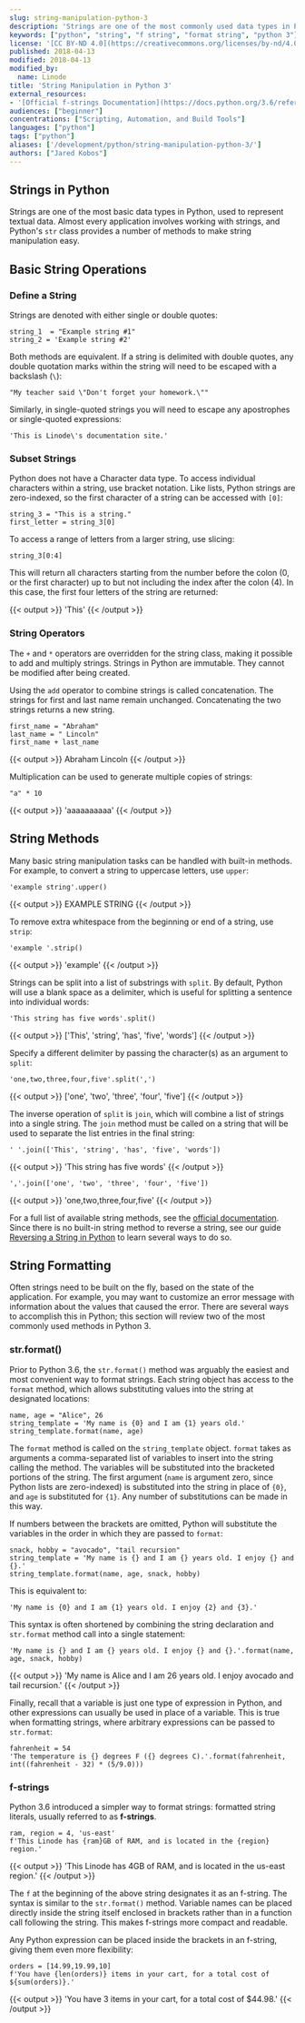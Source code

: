 ```yaml
---
slug: string-manipulation-python-3
description: 'Strings are one of the most commonly used data types in Python. This guide will show how to create, manipulate, and format strings using Python 3.'
keywords: ["python", "string", "f string", "format string", "python 3"]
license: '[CC BY-ND 4.0](https://creativecommons.org/licenses/by-nd/4.0)'
published: 2018-04-13
modified: 2018-04-13
modified_by:
  name: Linode
title: 'String Manipulation in Python 3'
external_resources:
- '[Official f-strings Documentation](https://docs.python.org/3.6/reference/lexical_analysis.html#f-strings)'
audiences: ["beginner"]
concentrations: ["Scripting, Automation, and Build Tools"]
languages: ["python"]
tags: ["python"]
aliases: ['/development/python/string-manipulation-python-3/']
authors: ["Jared Kobos"]
---
```


## Strings in Python

Strings are one of the most basic data types in Python, used to represent textual data. Almost every application involves working with strings, and Python's `str` class provides a number of methods to make string manipulation easy.

## Basic String Operations

### Define a String

Strings are denoted with either single or double quotes:

    string_1  = "Example string #1"
    string_2 = 'Example string #2'

Both methods are equivalent. If a string is delimited with double quotes, any double quotation marks within the string will need to be escaped with a backslash (`\`):

    "My teacher said \"Don't forget your homework.\""

Similarly, in single-quoted strings you will need to escape any apostrophes or single-quoted expressions:

    'This is Linode\'s documentation site.'

### Subset Strings

Python does not have a Character data type. To access individual characters within a string, use bracket notation. Like lists, Python strings are zero-indexed, so the first character of a string can be accessed with `[0]`:

    string_3 = "This is a string."
    first_letter = string_3[0]

To access a range of letters from a larger string, use slicing:

    string_3[0:4]

This will return all characters starting from the number before the colon (0, or the first character) up to but not including the index after the colon (4). In this case, the first four letters of the string are returned:

  {{< output >}}
'This'
{{< /output >}}

### String Operators

The `+` and `*` operators are overridden for the string class, making it possible to add and multiply strings. Strings in Python are immutable. They cannot be modified after being created.

Using the `add` operator to combine strings is called concatenation. The strings for first and last name remain unchanged. Concatenating the two strings returns a new string.

    first_name = "Abraham"
    last_name = " Lincoln"
    first_name + last_name

  {{< output >}}
Abraham Lincoln
{{< /output >}}

Multiplication can be used to generate multiple copies of strings:

    "a" * 10

  {{< output >}}
'aaaaaaaaaa'
{{< /output >}}

## String Methods

Many basic string manipulation tasks can be handled with built-in methods. For example, to convert a string to uppercase letters, use `upper`:

    'example string'.upper()

  {{< output >}}
EXAMPLE STRING
{{< /output >}}

To remove extra whitespace from the beginning or end of a string, use `strip`:

    'example '.strip()

  {{< output >}}
'example'
{{< /output >}}

Strings can be split into a list of substrings with `split`. By default, Python will use a blank space as a delimiter, which is useful for splitting a sentence into individual words:

    'This string has five words'.split()

  {{< output >}}
['This', 'string', 'has', 'five', 'words']
{{< /output >}}

Specify a different delimiter by passing the character(s) as an argument to `split`:

    'one,two,three,four,five'.split(',')

{{< output >}}
['one', 'two', 'three', 'four', 'five']
{{< /output >}}

The inverse operation of `split` is `join`, which will combine a list of strings into a single string. The `join` method must be called on a string that will be used to separate the list entries in the final string:

    ' '.join(['This', 'string', 'has', 'five', 'words'])

{{< output >}}
'This string has five words'
{{< /output >}}

    ','.join(['one', 'two', 'three', 'four', 'five'])

{{< output >}}
'one,two,three,four,five'
{{< /output >}}

For a full list of available string methods, see the [official documentation](https://docs.python.org/3/library/stdtypes.html#string-methods). Since there is no built-in string method to reverse a string, see our guide [Reversing a String in Python](/docs/guides/how-to-reverse-a-string-in-python/) to learn several ways to do so.

## String Formatting

Often strings need to be built on the fly, based on the state of the application. For example, you may want to customize an error message with information about the values that caused the error. There are several ways to accomplish this in Python; this section will review two of the most commonly used methods in Python 3.

### str.format()

Prior to Python 3.6, the `str.format()` method was arguably the easiest and most convenient way to format strings. Each string object has access to the `format` method, which allows substituting values into the string at designated locations:

    name, age = "Alice", 26
    string_template = 'My name is {0} and I am {1} years old.'
    string_template.format(name, age)

The `format` method is called on the `string_template` object. `format` takes as arguments a comma-separated list of variables to insert into the string calling the method. The variables will be substituted into the bracketed portions of the string. The first argument (`name` is argument zero, since Python lists are zero-indexed) is substituted into the string in place of `{0}`, and `age` is substituted for `{1}`. Any number of substitutions can be made in this way.

If numbers between the brackets are omitted, Python will substitute the variables in the order in which they are passed to `format`:

    snack, hobby = "avocado", "tail recursion"
    string_template = 'My name is {} and I am {} years old. I enjoy {} and {}.'
    string_template.format(name, age, snack, hobby)

This is equivalent to:

    'My name is {0} and I am {1} years old. I enjoy {2} and {3}.'

This syntax is often shortened by combining the string declaration and `str.format` method call into a single statement:

    'My name is {} and I am {} years old. I enjoy {} and {}.'.format(name, age, snack, hobby)

  {{< output >}}
'My name is Alice and I am 26 years old. I enjoy avocado and tail recursion.'
{{< /output >}}

Finally, recall that a variable is just one type of expression in Python, and other expressions can usually be used in place of a variable. This is true when formatting strings, where arbitrary expressions can be passed to `str.format`:

    fahrenheit = 54
    'The temperature is {} degrees F ({} degrees C).'.format(fahrenheit, int((fahrenheit - 32) * (5/9.0)))

### f-strings

Python 3.6 introduced a simpler way to format strings: formatted string literals, usually referred to as **f-strings**.

    ram, region = 4, 'us-east'
    f'This Linode has {ram}GB of RAM, and is located in the {region} region.'

  {{< output >}}
'This Linode has 4GB of RAM, and is located in the us-east region.'
{{< /output >}}

The `f` at the beginning of the above string designates it as an f-string. The syntax is similar to the `str.format()` method. Variable names can be placed directly inside the string itself enclosed in brackets rather than in a function call following the string. This makes f-strings more compact and readable.

Any Python expression can be placed inside the brackets in an f-string, giving them even more flexibility:

    orders = [14.99,19.99,10]
    f'You have {len(orders)} items in your cart, for a total cost of ${sum(orders)}.'

  {{< output >}}
'You have 3 items in your cart, for a total cost of $44.98.'
{{< /output >}}
